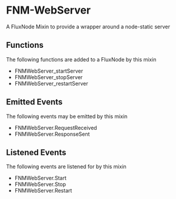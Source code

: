 FNM-WebServer
=============

A FluxNode Mixin to provide a wrapper around a node-static server

## Functions

The following functions are added to a FluxNode by this mixin

* FNMWebServer_startServer
* FNMWebServer_stopServer
* FNMWebServer_restartServer

## Emitted Events

The following events may be emitted by this mixin

* FNMWebServer.RequestReceived
* FNMWebServer.ResponseSent

## Listened Events

The following events are listened for by this mixin

* FNMWebServer.Start
* FNMWebServer.Stop
* FNMWebServer.Restart